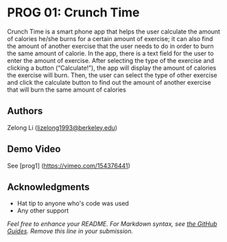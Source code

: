 # PROG 01: Crunch Time

Crunch Time is a smart phone app that helps the user calculate the amount of calories he/she burns for a certain amount of exercise; it can also find the amount of another exercise that the user needs to do in order to burn the same amount of calorie. In the app, there is a text field for the user to enter the amount of exercise. After selecting the type of the exercise and clicking a button (“Calculate!”), the app will display the amount of calories the exercise will burn. Then, the user can select the type of other exercise and click the calculate button to find out the amount of another exercise that will burn the same amount of calories

## Authors

Zelong Li ([lizelong1993@berkeley.edu](mailto:lizelong1993@berkeley.edu))

## Demo Video

See [prog1] (https://vimeo.com/154376441)

## Acknowledgments

* Hat tip to anyone who's code was used
* Any other support

*Feel free to enhance your README. For Markdown syntax, see [the GitHub Guides](https://guides.github.com/features/mastering-markdown/). Remove this line in your submission.*
